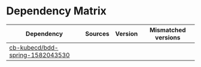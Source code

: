 # Dependency Matrix

Dependency | Sources | Version | Mismatched versions
---------- | ------- | ------- | -------------------
[cb-kubecd/bdd-spring-1582043530](https://github.com/cb-kubecd/bdd-spring-1582043530.git) |  | []() | 
